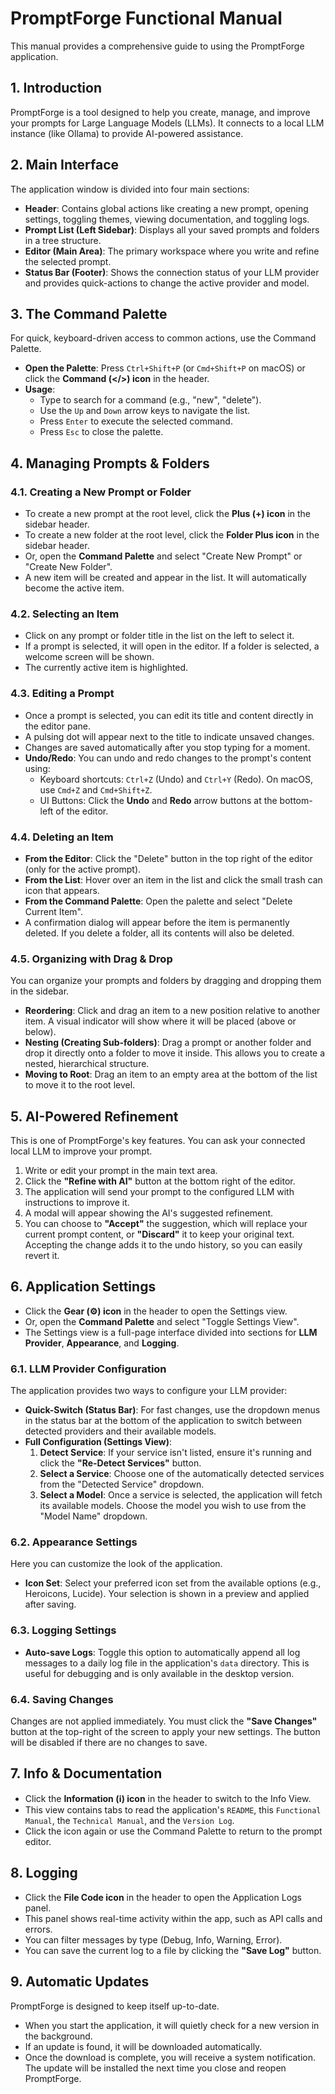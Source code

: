 # PromptForge Functional Manual

This manual provides a comprehensive guide to using the PromptForge application.

## 1. Introduction

PromptForge is a tool designed to help you create, manage, and improve your prompts for Large Language Models (LLMs). It connects to a local LLM instance (like Ollama) to provide AI-powered assistance.

## 2. Main Interface

The application window is divided into four main sections:

- **Header**: Contains global actions like creating a new prompt, opening settings, toggling themes, viewing documentation, and toggling logs.
- **Prompt List (Left Sidebar)**: Displays all your saved prompts and folders in a tree structure.
- **Editor (Main Area)**: The primary workspace where you write and refine the selected prompt.
- **Status Bar (Footer)**: Shows the connection status of your LLM provider and provides quick-actions to change the active provider and model.

## 3. The Command Palette

For quick, keyboard-driven access to common actions, use the Command Palette.

- **Open the Palette**: Press `Ctrl+Shift+P` (or `Cmd+Shift+P` on macOS) or click the **Command (</>) icon** in the header.
- **Usage**:
    - Type to search for a command (e.g., "new", "delete").
    - Use the `Up` and `Down` arrow keys to navigate the list.
    - Press `Enter` to execute the selected command.
    - Press `Esc` to close the palette.

## 4. Managing Prompts & Folders

### 4.1. Creating a New Prompt or Folder

- To create a new prompt at the root level, click the **Plus (+) icon** in the sidebar header.
- To create a new folder at the root level, click the **Folder Plus icon** in the sidebar header.
- Or, open the **Command Palette** and select "Create New Prompt" or "Create New Folder".
- A new item will be created and appear in the list. It will automatically become the active item.

### 4.2. Selecting an Item

- Click on any prompt or folder title in the list on the left to select it.
- If a prompt is selected, it will open in the editor. If a folder is selected, a welcome screen will be shown.
- The currently active item is highlighted.

### 4.3. Editing a Prompt

- Once a prompt is selected, you can edit its title and content directly in the editor pane.
- A pulsing dot will appear next to the title to indicate unsaved changes.
- Changes are saved automatically after you stop typing for a moment.
- **Undo/Redo**: You can undo and redo changes to the prompt's content using:
    - Keyboard shortcuts: `Ctrl+Z` (Undo) and `Ctrl+Y` (Redo). On macOS, use `Cmd+Z` and `Cmd+Shift+Z`.
    - UI Buttons: Click the **Undo** and **Redo** arrow buttons at the bottom-left of the editor.

### 4.4. Deleting an Item

- **From the Editor**: Click the "Delete" button in the top right of the editor (only for the active prompt).
- **From the List**: Hover over an item in the list and click the small trash can icon that appears.
- **From the Command Palette**: Open the palette and select "Delete Current Item".
- A confirmation dialog will appear before the item is permanently deleted. If you delete a folder, all its contents will also be deleted.

### 4.5. Organizing with Drag & Drop

You can organize your prompts and folders by dragging and dropping them in the sidebar.

- **Reordering**: Click and drag an item to a new position relative to another item. A visual indicator will show where it will be placed (above or below).
- **Nesting (Creating Sub-folders)**: Drag a prompt or another folder and drop it directly onto a folder to move it inside. This allows you to create a nested, hierarchical structure.
- **Moving to Root**: Drag an item to an empty area at the bottom of the list to move it to the root level.

## 5. AI-Powered Refinement

This is one of PromptForge's key features. You can ask your connected local LLM to improve your prompt.

1.  Write or edit your prompt in the main text area.
2.  Click the **"Refine with AI"** button at the bottom right of the editor.
3.  The application will send your prompt to the configured LLM with instructions to improve it.
4.  A modal will appear showing the AI's suggested refinement.
5.  You can choose to **"Accept"** the suggestion, which will replace your current prompt content, or **"Discard"** it to keep your original text. Accepting the change adds it to the undo history, so you can easily revert it.

## 6. Application Settings

- Click the **Gear (⚙️) icon** in the header to open the Settings view.
- Or, open the **Command Palette** and select "Toggle Settings View".
- The Settings view is a full-page interface divided into sections for **LLM Provider**, **Appearance**, and **Logging**.

### 6.1. LLM Provider Configuration

The application provides two ways to configure your LLM provider:

- **Quick-Switch (Status Bar)**: For fast changes, use the dropdown menus in the status bar at the bottom of the application to switch between detected providers and their available models.
- **Full Configuration (Settings View)**:
    1.  **Detect Service**: If your service isn't listed, ensure it's running and click the **"Re-Detect Services"** button.
    2.  **Select a Service**: Choose one of the automatically detected services from the "Detected Service" dropdown.
    3.  **Select a Model**: Once a service is selected, the application will fetch its available models. Choose the model you wish to use from the "Model Name" dropdown.

### 6.2. Appearance Settings

Here you can customize the look of the application.

- **Icon Set**: Select your preferred icon set from the available options (e.g., Heroicons, Lucide). Your selection is shown in a preview and applied after saving.

### 6.3. Logging Settings

- **Auto-save Logs**: Toggle this option to automatically append all log messages to a daily log file in the application's `data` directory. This is useful for debugging and is only available in the desktop version.

### 6.4. Saving Changes

Changes are not applied immediately. You must click the **"Save Changes"** button at the top-right of the screen to apply your new settings. The button will be disabled if there are no changes to save.

## 7. Info & Documentation

- Click the **Information (ℹ️) icon** in the header to switch to the Info View.
- This view contains tabs to read the application's `README`, this `Functional Manual`, the `Technical Manual`, and the `Version Log`.
- Click the icon again or use the Command Palette to return to the prompt editor.

## 8. Logging

- Click the **File Code icon** in the header to open the Application Logs panel.
- This panel shows real-time activity within the app, such as API calls and errors.
- You can filter messages by type (Debug, Info, Warning, Error).
- You can save the current log to a file by clicking the **"Save Log"** button.

## 9. Automatic Updates

PromptForge is designed to keep itself up-to-date.

- When you start the application, it will quietly check for a new version in the background.
- If an update is found, it will be downloaded automatically.
- Once the download is complete, you will receive a system notification. The update will be installed the next time you close and reopen PromptForge.